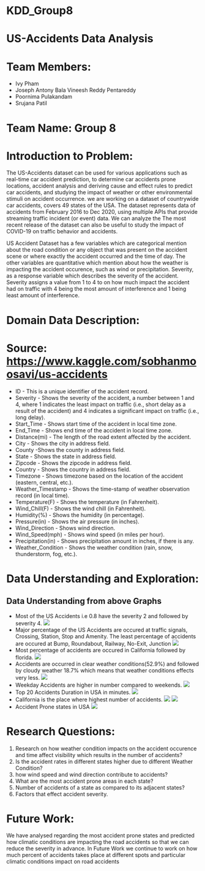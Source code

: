 # KDD_Group8
# US-Accidents Data Analysis
# Team Members:
* Ivy Pham
* Joseph Antony Bala Vineesh Reddy Pentareddy
* Poornima Pulakandam
* Srujana Patil

# Team Name: Group 8

# Introduction to Problem: 
The US-Accidents dataset can be used for various applications such as real-time car accident prediction, to determine car accidents prone locations, accident analysis and deriving cause and effect rules to predict car accidents, and studying the impact of weather or other environmental stimuli on accident occurrence. we are working on a dataset of countrywide car accidents, covers 49 states of the USA. The dataset represents data of accidents from February 2016 to Dec 2020, using multiple APIs that provide streaming traffic incident (or event) data. We can analyze the The most recent release of the dataset can also be useful to study the impact of COVID-19 on traffic behavior and accidents.

US Accident Dataset has a few variables which are categorical  mention about the road condition or any object that was present on the accident scene or where exactly the accident occurred and the time of day. The  other variables are quantitative which mention about how the weather is impacting the accident occurence, such as wind or precipitation. Severity, as a response variable which describes the severity of the accident. Severity assigns a value from 1 to 4 to on how much impact the accident had on traffic with 4 being the most amount of interference and 1 being least amount of interference.

# Domain Data Description:
# Source: https://www.kaggle.com/sobhanmoosavi/us-accidents
* ID - This is a unique identifier of the accident record.
* Severity - Shows the severity of the accident, a number between 1 and 4, where 1 indicates the least impact on traffic (i.e., short delay as a result of the accident) and 4 indicates a significant impact on traffic (i.e., long delay).
* Start_Time - Shows start time of the accident in local time zone.
* End_Time - Shows end time of the accident in local time zone.
* Distance(mi) - The length of the road extent affected by the accident.
* City - Shows the city in address field.
* County -Shows the county in address field.
* State - Shows the state in address field.
* Zipcode - Shows the zipcode in address field.
* Country - Shows the country in address field.
* Timezone - Shows timezone based on the location of the accident (eastern, central, etc.).
* Weather_Timestamp - Shows the time-stamp of weather observation record (in local time).
* Temperature(F) - Shows the temperature (in Fahrenheit).
* Wind_Chill(F) - Shows the wind chill (in Fahrenheit).
* Humidity(%) - Shows the humidity (in percentage).
* Pressure(in) - Shows the air pressure (in inches).
* Wind_Direction - Shows wind direction.
* Wind_Speed(mph) - Shows wind speed (in miles per hour).
* Precipitation(in) - Shows precipitation amount in inches, if there is any.
* Weather_Condition - Shows the weather condition (rain, snow, thunderstorm, fog, etc.).
# Data Understanding and Exploration:
## Data Understanding from above Graphs
* Most of the US Accidents i.e 0.8 have the severity 2 and followed by severity 4.
  <img src="https://github.com/Poornima764/KDD_Group8/blob/main/Images%20Folder/Severity%20Plot.PNG"/>
* Major percentage of  the US Accidents  are occured at traffic signals, Crossing, Station, Stop and Amenity. The least percentage of  accidents are occured at Bump,           Roundabout, Railway, No-Exit, Junction
  <img src="https://github.com/Poornima764/KDD_Group8/blob/main/Images%20Folder/Accidents.png"/>
* Most percentage of accidents are occured in California followed by florida.
  <img src="https://github.com/Poornima764/KDD_Group8/blob/main/Images%20Folder/statewise%20accidents.png"/>
* Accidents are occurred in clear weather conditions(52.9%) and followed by cloudy weather 18.7% which means that weather conditions effects very less.
  <img src="https://github.com/Poornima764/KDD_Group8/blob/main/Images%20Folder/effect%20of%20Weather%20conditions.png"/>
* Weekday Accidents are higher in number compared to weekends.
  <img src="https://github.com/Poornima764/KDD_Group8/blob/main/Images%20Folder/Weekdays%20vs%20Weekends.png"/>
* Top 20 Accidents Duration in USA in minutes.
  <img src="https://github.com/Poornima764/KDD_Group8/blob/main/Images%20Folder/Top%2020%20Accidents.png"/>
* California is the place where highest number of accidents.
  <img src="https://github.com/Poornima764/KDD_Group8/blob/main/Images%20Folder/Accident%20Analysis%20in%20California.png"/>
  <img src="https://github.com/Poornima764/KDD_Group8/blob/main/Images%20Folder/California%20Aciidents.png"/>
* Accident Prone states in USA 
  <img src="https://github.com/Poornima764/KDD_Group8/blob/main/Images%20Folder/newplot.png"/>
# Research Questions:
1. Research on how weather condition  impacts on the accident occurence and time affect visibility which results in the number of accidents?
2. Is the accident rates in different states higher due to different Weather Condition?
3. how wind speed and wind direction contribute to accidents?
4. What are the most accident prone areas in each state?
5. Number of accidents of a state as compared to its adjacent states?
6. Factors that effect accident severity.
# Future Work:
We have analysed regarding the most accident prone states and predicted how climatic conditions are impacting the road accidents so that we can reduce the severity in advance. 
In Future Work we continue to work on how much percent of accidents takes place at different spots and particular climatic conditions impact on road accidents
